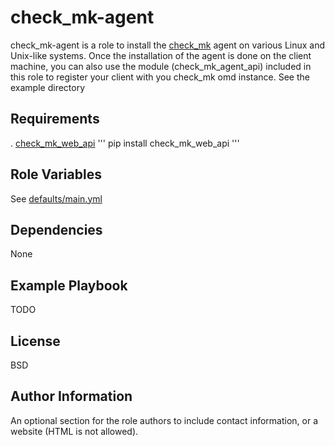 check_mk-agent
=========

check_mk-agent is a role to install the [check_mk](https://mathias-kettner.de/check_mk.html) agent on various Linux and Unix-like systems. Once the installation of the agent is done on the client machine, you can also use the module (check_mk_agent_api) included in this role to register your client with you check_mk omd instance. See the example directory

Requirements
------------

 . [check_mk_web_api](https://github.com/brennerm/check-mk-web-api)
 '''
 pip install check_mk_web_api
 '''

Role Variables
--------------

See [defaults/main.yml](./defaults/main.yml)

Dependencies
------------

None

Example Playbook
----------------

TODO

License
-------

BSD

Author Information
------------------

An optional section for the role authors to include contact information, or a website (HTML is not allowed).

